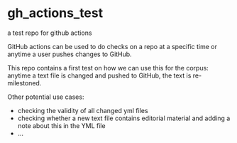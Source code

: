 # gh_actions_test
a test repo for github actions

GitHub actions can be used to do checks on a repo at a specific time or anytime a user pushes changes to GitHub. 

This repo contains a first test on how we can use this for the corpus: anytime a text file is changed and pushed to GitHub, the text is re-milestoned. 

Other potential use cases: 
* checking the validity of all changed yml files
* checking whether a new text file contains editorial material and adding a note about this in the YML file
* ...


